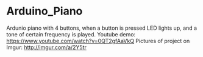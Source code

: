 # Arduino_Piano
Ardunio piano with 4 buttons, when a button is pressed LED lights up, and a tone of certain frequency is played.
Youtube demo: https://www.youtube.com/watch?v=0QT2gfAaVkQ
Pictures of project on Imgur: http://imgur.com/a/2Y5tr
